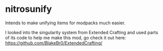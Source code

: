 # nitrosunify
Intends to make unifying items for modpacks much easier.

I looked into the singularity system from Extended Crafting and used parts of its code to help me make this mod, go check it out here: https://github.com/BlakeBr0/ExtendedCrafting/
